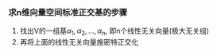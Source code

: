 ### 求n维向量空间标准正交基的步骤
1. 找出V的一组基$\alpha_1, \alpha_2, \dots, \alpha_n$, 即n个线性无关向量(极大无关组)
2. 再将上面的线性无关向量施密特正交化